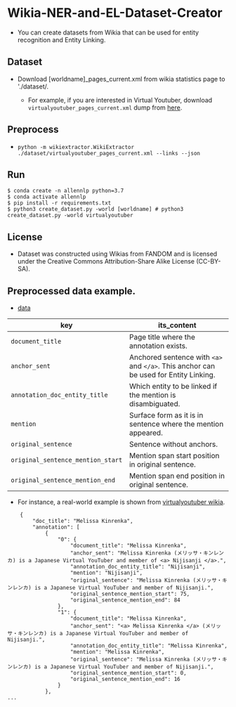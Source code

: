 # Wikia-NER-and-EL-Dataset-Creator
* You can create datasets from Wikia that can be used for entity recognition and Entity Linking.

## Dataset
* Download [worldname]_pages_current.xml from wikia statistics page to './dataset/.

  * For example, if you are interested in Virtual Youtuber, download `virtualyoutuber_pages_current.xml` dump from [here](https://virtualyoutuber.fandom.com/wiki/Special:Statistics).

## Preprocess
* `python -m wikiextractor.WikiExtractor ./dataset/virtualyoutuber_pages_current.xml --links --json`

## Run
```
$ conda create -n allennlp python=3.7
$ conda activate allennlp
$ pip install -r requirements.txt
$ python3 create_dataset.py -world [worldname] # python3 create_dataset.py -world virtualyoutuber
```

## License
* Dataset was constructed using Wikias from FANDOM and is licensed under the Creative Commons Attribution-Share Alike License (CC-BY-SA).

## Preprocessed data example.
* [data](https://drive.google.com/drive/folders/1gvqrj9f4IVi3lscwsa_EdAp0I4CpNTAe?usp=sharing)

| key                             | its_content                                                                          | 
| ------------------------------- | ------------------------------------------------------------------------------------ | 
| `document_title`                  | Page title where the annotation exists.                                              | 
| `anchor_sent`                     | Anchored sentence with `<a>` and `</a>`. This anchor can be used for Entity Linking. | 
| `annotation_doc_entity_title`     | Which entity to be linked if the mention is disambiguated.                           | 
| `mention`                         | Surface form as it is in sentence where the mention appeared.                        | 
| `original_sentence`               | Sentence without anchors.                                                            | 
| `original_sentence_mention_start` | Mention span start position in original sentence.                                    | 
| `original_sentence_mention_end`   | Mention span end position in original sentence.                                      | 


* For instance, a real-world example is shown from [virtualyoutuber wikia](https://virtualyoutuber.fandom.com/).
```python3
    {
        "doc_title": "Melissa Kinrenka",
        "annotation": [
            {
                "0": {
                    "document_title": "Melissa Kinrenka",
                    "anchor_sent": "Melissa Kinrenka (メリッサ・キンレンカ) is a Japanese Virtual YouTuber and member of <a> Nijisanji </a>.",
                    "annotation_doc_entity_title": "Nijisanji",
                    "mention": "Nijisanji",
                    "original_sentence": "Melissa Kinrenka (メリッサ・キンレンカ) is a Japanese Virtual YouTuber and member of Nijisanji.",
                    "original_sentence_mention_start": 75,
                    "original_sentence_mention_end": 84
                },
                "1": {
                    "document_title": "Melissa Kinrenka",
                    "anchor_sent": "<a> Melissa Kinrenka </a> (メリッサ・キンレンカ) is a Japanese Virtual YouTuber and member of Nijisanji.",
                    "annotation_doc_entity_title": "Melissa Kinrenka",
                    "mention": "Melissa Kinrenka",
                    "original_sentence": "Melissa Kinrenka (メリッサ・キンレンカ) is a Japanese Virtual YouTuber and member of Nijisanji.",
                    "original_sentence_mention_start": 0,
                    "original_sentence_mention_end": 16
                }
            },
...

```